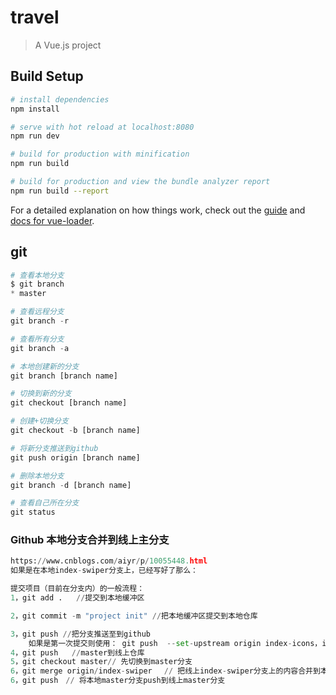 # travel

> A Vue.js project

## Build Setup

``` bash
# install dependencies
npm install

# serve with hot reload at localhost:8080
npm run dev

# build for production with minification
npm run build

# build for production and view the bundle analyzer report
npm run build --report
```

For a detailed explanation on how things work, check out the [guide](http://vuejs-templates.github.io/webpack/) and [docs for vue-loader](http://vuejs.github.io/vue-loader).

## git

```py
# 查看本地分支
$ git branch
* master

# 查看远程分支
git branch -r

# 查看所有分支
git branch -a

# 本地创建新的分支
git branch [branch name]

# 切换到新的分支
git checkout [branch name]

# 创建+切换分支
git checkout -b [branch name]

# 将新分支推送到github
git push origin [branch name]

# 删除本地分支
git branch -d [branch name]

# 查看自己所在分支
git status
```

### Github 本地分支合并到线上主分支

```py
https://www.cnblogs.com/aiyr/p/10055448.html
如果是在本地index-swiper分支上，已经写好了那么：

提交项目（目前在分支内）的一般流程：
1，git add .   //提交到本地缓冲区

2，git commit -m "project init" //把本地缓冲区提交到本地仓库

3，git push //把分支推送至到github
	如果是第一次提交则使用： git push  --set-upstream origin index-icons，index-icons是分支名称。
4，git push   //master到线上仓库
5，git checkout master// 先切换到master分支
6，git merge origin/index-swiper 　// 把线上index-swiper分支上的内容合并到本地master分支,这里origin/index-swiper代表线上的Index-swiper分支，git merge代表想跟哪个分支合并。在哪个环境下就合并哪个
6，git push　// 将本地master分支push到线上master分支
```



